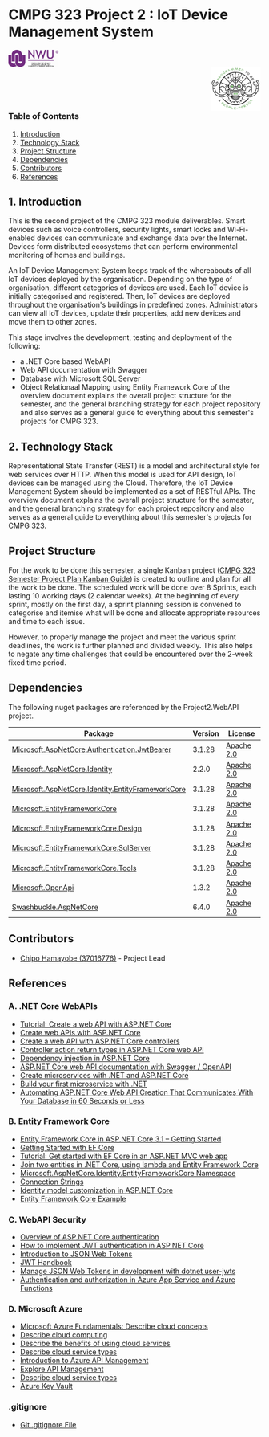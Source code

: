 
# CMPG 323 Project 2 : IoT Device Management System

<div style="width:100%; height=201px">    
<img src="https://github.com/ChiefMonk/CMPG-323-Overview-37016776/blob/main/nwu_logo.jpg" width="100px" style="text-align:left;float: left;padding-right:400px" /><img src="https://github.com/ChiefMonk/CMPG-323-Overview-37016776/blob/main/nwu_it.png" width="100px" style="text-align:right;float: right;padding-left:400px" />
</div>

<!--
<div style="width:98%; height:300px">
<p>
    <img src="https://github.com/ChiefMonk/CMPG-323-Overview-37016776/blob/main/nwu_logo.jpg" width="200" style="text-align:left; margin-left: 10px; float:left" />
    <img src="https://github.com/ChiefMonk/CMPG-323-Overview-37016776/blob/main/nwu_it.png" width="200" style="text-align:right; margin-right: 10px; float:right" />      
</div>
-->

### Table of Contents
1. [Introduction](#intro)
3. [Technology Stack](#tech)
2. [Project Structure](#struc)
4. [Dependencies](#nuget)
5. [Contributors](#cont)
6. [References](#refs)

<a name="intro"></a>
## 1. Introduction
This is the second project of the CMPG 323 module deliverables. Smart devices such as voice controllers, security lights, smart locks and Wi-Fi-enabled devices can communicate and exchange data over the Internet. Devices form distributed ecosystems that can perform environmental monitoring of homes and buildings.

An IoT Device Management System keeps track of the whereabouts of all IoT devices deployed by the organisation. Depending on the type of organisation, different categories of devices are used. Each IoT device is initially categorised and registered. Then, IoT devices are deployed throughout the organisation's buildings in predefined zones. Administrators can view all IoT devices, update their properties, add new devices and move them to other zones.



This stage involves the development, testing and deployment of the following:
* a .NET Core based WebAPI
* Web API documentation with Swagger
* Database with Microsoft SQL Server
* Object Relationaal Mapping using Entity Framework Core 
of the overview document explains the overall project structure for the semester, and the general branching strategy for each project repository and also serves as a general guide to everything about this semester's projects for CMPG 323.

<a name="tech"></a>
## 2. Technology Stack
Representational State Transfer (REST) is a model and architectural style for web services over HTTP. When this model is used for API design, IoT devices can be managed using the Cloud. Therefore, the IoT Device Management System should be implemented as a set of RESTful APIs.
The overview document explains the overall project structure for the semester, and the general branching strategy for each project repository and also serves as a general guide to everything about this semester's projects for CMPG 323.

<a name="struc"></a>
## Project Structure
For the work to be done this semester, a single Kanban project (<a href="https://github.com/users/ChiefMonk/projects/5">CMPG 323 Semester Project Plan Kanban Guide</a>) is created to outline and plan for all the work to be done. The scheduled work will be done over 8 Sprints, each lasting 10 working days (2 calendar weeks). At the beginning of every sprint, mostly on the first day, a sprint planning session is convened to categorise and itemise what will be done and allocate appropriate resources and time to each issue. 

However, to properly manage the project and meet the various sprint deadlines, the work is further planned and divided weekly. This also helps to negate any time challenges that could be encountered over the 2-week fixed time period.
 
<a name="nuget"></a>
## Dependencies
The following nuget packages are referenced by the Project2.WebAPI project.

 | Package  |  Version  |  License  |
 | ---  |  ---  |  ---  |
 | [Microsoft.AspNetCore.Authentication.JwtBearer](https://www.nuget.org/packages/Microsoft.AspNetCore.Authentication.JwtBearer/3.1.28/)  |  3.1.28  |  [Apache 2.0](https://licenses.nuget.org/Apache-2.0)  |
 | [Microsoft.AspNetCore.Identity](https://www.nuget.org/packages/Microsoft.AspNetCore.Identity/2.2.0/)  |  2.2.0  |  [Apache 2.0](https://licenses.nuget.org/Apache-2.0)  |
 | [Microsoft.AspNetCore.Identity.EntityFrameworkCore](https://www.nuget.org/packages/Microsoft.AspNetCore.Identity.EntityFrameworkCore/3.1.28/)  |  3.1.28  |  [Apache 2.0](https://licenses.nuget.org/Apache-2.0)  |
 | [Microsoft.EntityFrameworkCore](https://www.nuget.org/packages/Microsoft.EntityFrameworkCore/3.1.28/)  |  3.1.28  |  [Apache 2.0](https://licenses.nuget.org/Apache-2.0)  |
 | [Microsoft.EntityFrameworkCore.Design](https://www.nuget.org/packages/Microsoft.EntityFrameworkCore.Design/3.1.28/)  |  3.1.28  |  [Apache 2.0](https://licenses.nuget.org/Apache-2.0)  |
 | [Microsoft.EntityFrameworkCore.SqlServer](https://www.nuget.org/packages/Microsoft.EntityFrameworkCore.SqlServer/3.1.28/)  |  3.1.28  |  [Apache 2.0](https://licenses.nuget.org/Apache-2.0)  |
 | [Microsoft.EntityFrameworkCore.Tools](https://www.nuget.org/packages/Microsoft.EntityFrameworkCore.Tools/3.1.28/)  |  3.1.28  |  [Apache 2.0](https://licenses.nuget.org/Apache-2.0)  |
 | [Microsoft.OpenApi](https://www.nuget.org/packages/Microsoft.OpenApi/1.3.2/)  |  1.3.2  |  [Apache 2.0](https://licenses.nuget.org/Apache-2.0)  |
 | [Swashbuckle.AspNetCore](https://www.nuget.org/packages/Swashbuckle.AspNetCore/6.4.0/)  |  6.4.0  |  [Apache 2.0](https://licenses.nuget.org/Apache-2.0)  |

<a name="cont"></a>
## Contributors
* [Chipo Hamayobe (37016776)](https://github.com/ChiefMonk) - Project Lead

<a name="refs"></a>
## References
### A. .NET Core WebAPIs
* [Tutorial: Create a web API with ASP.NET Core](https://docs.microsoft.com/en-us/aspnet/core/tutorials/first-web-api)
* [Create web APIs with ASP.NET Core](https://docs.microsoft.com/en-us/aspnet/core/web-api)
* [Create a web API with ASP.NET Core controllers](https://docs.microsoft.com/en-us/learn/modules/build-web-api-aspnet-core)
* [Controller action return types in ASP.NET Core web API](https://docs.microsoft.com/en-us/aspnet/core/web-api/action-return-types)
* [Dependency injection in ASP.NET Core](https://docs.microsoft.com/en-us/aspnet/core/fundamentals/dependency-injection?view=aspnetcore-3.1)
* [ASP.NET Core web API documentation with Swagger / OpenAPI](https://docs.microsoft.com/en-us/aspnet/core/tutorials/web-api-help-pages-using-swagger?view=aspnetcore-3.1)
* [Create microservices with .NET and ASP.NET Core](https://docs.microsoft.com/en-us/learn/paths/create-microservices-with-dotnet/)
* [Build your first microservice with .NET](https://docs.microsoft.com/en-us/learn/modules/dotnet-microservices/)
* [Automating ASP.NET Core Web API Creation That Communicates With Your Database in 60 Seconds or Less](https://thejpanda.com/2020/08/10/python-automating-asp-net-core-web-api-creation-that-communicates-with-your-database-in-60-seconds-or-less/)
### B. Entity Framework Core
* [Entity Framework Core in ASP.NET Core 3.1 – Getting Started](https://procodeguide.com/programming/entity-framework-core-in-asp-net-core/)
* [Getting Started with EF Core](https://docs.microsoft.com/en-us/aspnet/core/data/ef-mvc/intro?view=aspnetcore-3.1)
* [Tutorial: Get started with EF Core in an ASP.NET MVC web app](https://docs.microsoft.com/en-us/ef/core/get-started/overview/first-app?tabs=netcore-cli)
* [Join two entities in .NET Core, using lambda and Entity Framework Core](https://jd-bots.com/2022/01/24/join-two-entities-in-net-core-using-lambda-and-entity-framework-core/)
* [Microsoft.AspNetCore.Identity.EntityFrameworkCore Namespace](https://docs.microsoft.com/en-us/dotnet/api/microsoft.aspnetcore.identity.entityframeworkcore?view=aspnetcore-1.1)
* [Connection Strings](https://docs.microsoft.com/en-us/ef/core/miscellaneous/connection-strings)
* [Identity model customization in ASP.NET Core](https://docs.microsoft.com/en-us/aspnet/core/security/authentication/customize-identity-model?view=aspnetcore-3.1)
* [Entity Framework Core Example](https://github.com/procodeguide/EFCore.Sample)
### C. WebAPI Security
* [Overview of ASP.NET Core authentication](https://docs.microsoft.com/en-us/aspnet/core/security/authentication/?view=aspnetcore-3.1)
* [How to implement JWT authentication in ASP.NET Core](https://www.infoworld.com/article/3669188/how-to-implement-jwt-authentication-in-aspnet-core-6.html)
* [Introduction to JSON Web Tokens](https://jwt.io/introduction)
* [JWT Handbook](https://auth0.com/resources/ebooks/jwt-handbook)
* [Manage JSON Web Tokens in development with dotnet user-jwts](https://docs.microsoft.com/en-us/aspnet/core/security/authentication/jwt-authn?view=aspnetcore-7.0&tabs=windows&viewFallbackFrom=aspnetcore-3.1)
* [Authentication and authorization in Azure App Service and Azure Functions](https://docs.microsoft.com/en-us/azure/app-service/overview-authentication-authorization?toc=%2Faspnet%2Fcore%2Ftoc.json&bc=%2Faspnet%2Fcore%2Fbreadcrumb%2Ftoc.json&view=aspnetcore-3.1)
### D. Microsoft Azure
* [Microsoft Azure Fundamentals: Describe cloud concepts](https://docs.microsoft.com/en-us/learn/paths/microsoft-azure-fundamentals-describe-cloud-concepts/)
* [Describe cloud computing](https://docs.microsoft.com/en-us/learn/modules/describe-cloud-compute/)
* [Describe the benefits of using cloud services](https://docs.microsoft.com/en-us/learn/modules/describe-benefits-use-cloud-services/)
* [Describe cloud service types](https://docs.microsoft.com/en-us/learn/modules/describe-cloud-service-types/)
* [Introduction to Azure API Management](https://docs.microsoft.com/en-us/learn/modules/introduction-to-azure-api-management/)
* [Explore API Management](https://docs.microsoft.com/en-us/learn/modules/explore-api-management/)
* [Describe cloud service types](https://docs.microsoft.com/en-us/learn/modules/describe-cloud-service-types/)
* [Azure Key Vault](https://azure.microsoft.com/en-us/services/key-vault/)
### .gitignore
* [Git .gitignore File](https://www.atlassian.com/git/tutorials/saving-changes/gitignore)




